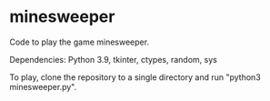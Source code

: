 # minesweeper
Code to play the game minesweeper.

Dependencies: Python 3.9, tkinter, ctypes, random, sys

To play, clone the repository to a single directory and run "python3 minesweeper.py".
